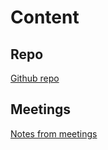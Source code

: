 # Content
## Repo
[Github repo](https://github.com/adelkhafizova/ai_in_math)
## Meetings
[Notes from meetings](https://docs.google.com/document/d/1T1zFEAhMW114CJFpGUuqBMwRAZMtgmrIhr149bEsjGg/edit?tab=t.0)
